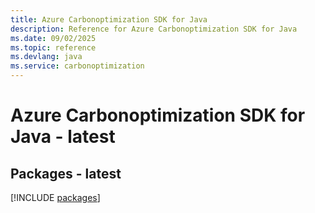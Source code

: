 ```yaml
---
title: Azure Carbonoptimization SDK for Java
description: Reference for Azure Carbonoptimization SDK for Java
ms.date: 09/02/2025
ms.topic: reference
ms.devlang: java
ms.service: carbonoptimization
---
```

# Azure Carbonoptimization SDK for Java - latest
## Packages - latest
[!INCLUDE [packages](carbonoptimization-index.md)]